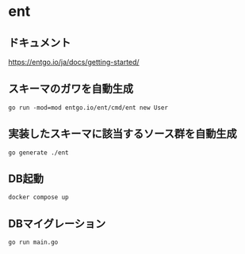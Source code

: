 # ent

## ドキュメント
https://entgo.io/ja/docs/getting-started/

## スキーマのガワを自動生成

```
go run -mod=mod entgo.io/ent/cmd/ent new User
```

## 実装したスキーマに該当するソース群を自動生成 

```
go generate ./ent
```

## DB起動

```
docker compose up
```

## DBマイグレーション

```
go run main.go
```

